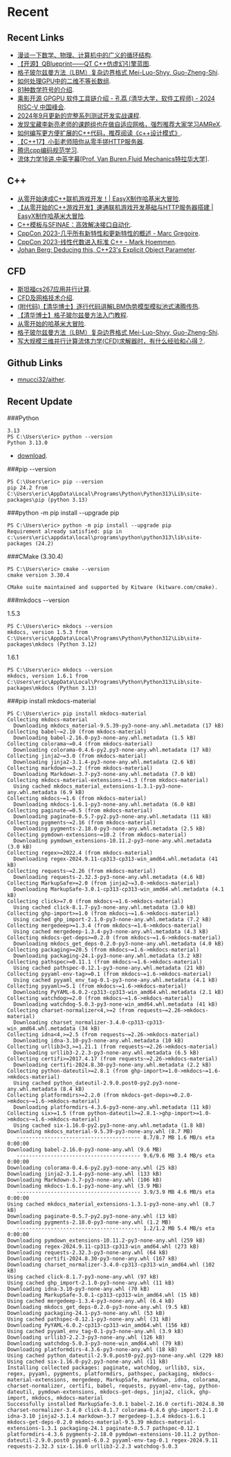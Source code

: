 # Recent

## Recent Links

- [漫谈一下数学、物理、计算机中的广义的循环结构](https://www.bilibili.com/video/BV1ysxyeREWi/).
- [【开源】QBlueprint——QT C++仿虚幻引擎蓝图](https://www.bilibili.com/video/BV1za4Ue8E7p/).
- [格子玻尔兹曼方法（LBM）复杂边界格式 Mei-Luo-Shyy, Guo-Zheng-Shi](https://www.bilibili.com/video/BV1RCHbeQEMS/).
- [如何处理GPU中的二维不等长数组](https://www.bilibili.com/video/BV1qcxgeVEMM/).
- [81种数学符号的介绍](https://www.bilibili.com/video/BV1KJpve4E2F/).
- [乘影开源 GPGPU 软件工具链介绍 - 孔荔 (清华大学，软件工程师) - 2024 RISC-V 中国峰会](https://www.bilibili.com/video/BV1KjtCeFEMC/).
- [2024年9月更新的完整系列测试开发实战课程](https://www.bilibili.com/video/BV1jo4y1q7Yi/).
- [发现宝藏李新亮老师的课题组也在做自适应网格，强烈推荐大家学习AMReX](https://www.bilibili.com/video/BV1CGycYfEH5/).
- [如何编写更方便扩展的C++代码，推荐阅读《c++设计模式》](https://www.bilibili.com/video/BV11dmgYwEH7/).
- [【C++17】小彭老师陪你从零手搓HTTP服务器](https://www.bilibili.com/video/BV1Mz421i7Fm/).
- [腾讯cpp编码规范学习](https://www.bilibili.com/video/BV1852YYvE2a/).
- [流体力学18讲.中英字幕[Prof. Van Buren.Fluid Mechanics特拉华大学]](https://www.bilibili.com/video/BV1DMt3e5ERw/).

## C++
- [从零开始速成C++联机游戏开发！| EasyX制作哈基米大冒险](https://www.bilibili.com/video/BV1yjsoeREdZ/).
- [【从零开始的C++游戏开发】速通联机游戏开发基础与HTTP服务器搭建 | EasyX制作哈基米大冒险](https://www.bilibili.com/video/BV1og4VeoEBc/).
- [C++模板与SFINAE：高效解决接口自动化](https://www.bilibili.com/video/BV1Fk4uenEB4/).
- [CppCon 2023-几乎所有新特性和更新特性的概述 - Marc Gregoire](https://www.bilibili.com/video/BV1g3SBY9EQM/).
- [CppCon 2023-线性代数进入标准 C++ - Mark Hoemmen](https://www.bilibili.com/video/BV1PyyLYNEAA/).
- [Johan Berg: Deducing this, C++23's Explicit Object Parameter](https://www.youtube.com/watch?v=78JQq52A0b0/).

## CFD

- [斯坦福cs267应用并行计算](https://www.bilibili.com/video/BV1ZaWjebEqW/).
- [CFD及网格技术介绍](https://www.bilibili.com/video/BV1Hg12YQE7V/).
- [(附代码)【清华博士】逐行代码讲解LBM伪势模型模拟池式沸腾传热](https://www.bilibili.com/video/BV1TX4GegENj/).
- [【清华博士】格子玻尔兹曼方法入门教程](https://www.bilibili.com/video/BV1n91qYhEHQ/).
- [从零开始的哈基米大冒险](https://www.bilibili.com/video/BV1yjsoeREdZ/).
- [格子玻尔兹曼方法（LBM）复杂边界格式 Mei-Luo-Shyy, Guo-Zheng-Shi](https://www.bilibili.com/video/BV1RCHbeQEMS/).
- [写大规模三维并行计算流体力学(CFD)求解器时，有什么经验和心得？](https://www.zhihu.com/question/67619060/answer/3461353315).


## Github Links

- [mnucci32/aither](https://github.com/mnucci32/aither/).

## Recent Update

###Python
```
3.13
PS C:\Users\eric> python --version
Python 3.13.0
```

- [download](https://www.python.org/downloads/).


###pip --version
```
PS C:\Users\eric> pip --version
pip 24.2 from C:\Users\eric\AppData\Local\Programs\Python\Python313\Lib\site-packages\pip (python 3.13)
```

###python -m pip install --upgrade pip 
```
PS C:\Users\eric> python -m pip install --upgrade pip
Requirement already satisfied: pip in c:\users\eric\appdata\local\programs\python\python313\lib\site-packages (24.2)
```

###CMake (3.30.4)
```
PS C:\Users\eric> cmake --version
cmake version 3.30.4

CMake suite maintained and supported by Kitware (kitware.com/cmake).
```

###mkdocs --version

1.5.3
```
PS C:\Users\eric> mkdocs --version
mkdocs, version 1.5.3 from C:\Users\eric\AppData\Local\Programs\Python\Python312\Lib\site-packages\mkdocs (Python 3.12)
```

1.6.1
```
PS C:\Users\eric> mkdocs --version
mkdocs, version 1.6.1 from C:\Users\eric\AppData\Local\Programs\Python\Python313\Lib\site-packages\mkdocs (Python 3.13)
```

###pip install mkdocs-material
```
PS C:\Users\eric> pip install mkdocs-material
Collecting mkdocs-material
  Downloading mkdocs_material-9.5.39-py3-none-any.whl.metadata (17 kB)
Collecting babel~=2.10 (from mkdocs-material)
  Downloading babel-2.16.0-py3-none-any.whl.metadata (1.5 kB)
Collecting colorama~=0.4 (from mkdocs-material)
  Downloading colorama-0.4.6-py2.py3-none-any.whl.metadata (17 kB)
Collecting jinja2~=3.0 (from mkdocs-material)
  Downloading jinja2-3.1.4-py3-none-any.whl.metadata (2.6 kB)
Collecting markdown~=3.2 (from mkdocs-material)
  Downloading Markdown-3.7-py3-none-any.whl.metadata (7.0 kB)
Collecting mkdocs-material-extensions~=1.3 (from mkdocs-material)
  Using cached mkdocs_material_extensions-1.3.1-py3-none-any.whl.metadata (6.9 kB)
Collecting mkdocs~=1.6 (from mkdocs-material)
  Downloading mkdocs-1.6.1-py3-none-any.whl.metadata (6.0 kB)
Collecting paginate~=0.5 (from mkdocs-material)
  Downloading paginate-0.5.7-py2.py3-none-any.whl.metadata (11 kB)
Collecting pygments~=2.16 (from mkdocs-material)
  Downloading pygments-2.18.0-py3-none-any.whl.metadata (2.5 kB)
Collecting pymdown-extensions~=10.2 (from mkdocs-material)
  Downloading pymdown_extensions-10.11.2-py3-none-any.whl.metadata (3.0 kB)
Collecting regex>=2022.4 (from mkdocs-material)
  Downloading regex-2024.9.11-cp313-cp313-win_amd64.whl.metadata (41 kB)
Collecting requests~=2.26 (from mkdocs-material)
  Downloading requests-2.32.3-py3-none-any.whl.metadata (4.6 kB)
Collecting MarkupSafe>=2.0 (from jinja2~=3.0->mkdocs-material)
  Downloading MarkupSafe-3.0.1-cp313-cp313-win_amd64.whl.metadata (4.1 kB)
Collecting click>=7.0 (from mkdocs~=1.6->mkdocs-material)
  Using cached click-8.1.7-py3-none-any.whl.metadata (3.0 kB)
Collecting ghp-import>=1.0 (from mkdocs~=1.6->mkdocs-material)
  Using cached ghp_import-2.1.0-py3-none-any.whl.metadata (7.2 kB)
Collecting mergedeep>=1.3.4 (from mkdocs~=1.6->mkdocs-material)
  Using cached mergedeep-1.3.4-py3-none-any.whl.metadata (4.3 kB)
Collecting mkdocs-get-deps>=0.2.0 (from mkdocs~=1.6->mkdocs-material)
  Downloading mkdocs_get_deps-0.2.0-py3-none-any.whl.metadata (4.0 kB)
Collecting packaging>=20.5 (from mkdocs~=1.6->mkdocs-material)
  Downloading packaging-24.1-py3-none-any.whl.metadata (3.2 kB)
Collecting pathspec>=0.11.1 (from mkdocs~=1.6->mkdocs-material)
  Using cached pathspec-0.12.1-py3-none-any.whl.metadata (21 kB)
Collecting pyyaml-env-tag>=0.1 (from mkdocs~=1.6->mkdocs-material)
  Using cached pyyaml_env_tag-0.1-py3-none-any.whl.metadata (4.1 kB)
Collecting pyyaml>=5.1 (from mkdocs~=1.6->mkdocs-material)
  Downloading PyYAML-6.0.2-cp313-cp313-win_amd64.whl.metadata (2.1 kB)
Collecting watchdog>=2.0 (from mkdocs~=1.6->mkdocs-material)
  Downloading watchdog-5.0.3-py3-none-win_amd64.whl.metadata (41 kB)
Collecting charset-normalizer<4,>=2 (from requests~=2.26->mkdocs-material)
  Downloading charset_normalizer-3.4.0-cp313-cp313-win_amd64.whl.metadata (34 kB)
Collecting idna<4,>=2.5 (from requests~=2.26->mkdocs-material)
  Downloading idna-3.10-py3-none-any.whl.metadata (10 kB)
Collecting urllib3<3,>=1.21.1 (from requests~=2.26->mkdocs-material)
  Downloading urllib3-2.2.3-py3-none-any.whl.metadata (6.5 kB)
Collecting certifi>=2017.4.17 (from requests~=2.26->mkdocs-material)
  Downloading certifi-2024.8.30-py3-none-any.whl.metadata (2.2 kB)
Collecting python-dateutil>=2.8.1 (from ghp-import>=1.0->mkdocs~=1.6->mkdocs-material)
  Using cached python_dateutil-2.9.0.post0-py2.py3-none-any.whl.metadata (8.4 kB)
Collecting platformdirs>=2.2.0 (from mkdocs-get-deps>=0.2.0->mkdocs~=1.6->mkdocs-material)
  Downloading platformdirs-4.3.6-py3-none-any.whl.metadata (11 kB)
Collecting six>=1.5 (from python-dateutil>=2.8.1->ghp-import>=1.0->mkdocs~=1.6->mkdocs-material)
  Using cached six-1.16.0-py2.py3-none-any.whl.metadata (1.8 kB)
Downloading mkdocs_material-9.5.39-py3-none-any.whl (8.7 MB)
   ---------------------------------------- 8.7/8.7 MB 1.6 MB/s eta 0:00:00
Downloading babel-2.16.0-py3-none-any.whl (9.6 MB)
   ---------------------------------------- 9.6/9.6 MB 3.4 MB/s eta 0:00:00
Downloading colorama-0.4.6-py2.py3-none-any.whl (25 kB)
Downloading jinja2-3.1.4-py3-none-any.whl (133 kB)
Downloading Markdown-3.7-py3-none-any.whl (106 kB)
Downloading mkdocs-1.6.1-py3-none-any.whl (3.9 MB)
   ---------------------------------------- 3.9/3.9 MB 4.6 MB/s eta 0:00:00
Using cached mkdocs_material_extensions-1.3.1-py3-none-any.whl (8.7 kB)
Downloading paginate-0.5.7-py2.py3-none-any.whl (13 kB)
Downloading pygments-2.18.0-py3-none-any.whl (1.2 MB)
   ---------------------------------------- 1.2/1.2 MB 5.4 MB/s eta 0:00:00
Downloading pymdown_extensions-10.11.2-py3-none-any.whl (259 kB)
Downloading regex-2024.9.11-cp313-cp313-win_amd64.whl (273 kB)
Downloading requests-2.32.3-py3-none-any.whl (64 kB)
Downloading certifi-2024.8.30-py3-none-any.whl (167 kB)
Downloading charset_normalizer-3.4.0-cp313-cp313-win_amd64.whl (102 kB)
Using cached click-8.1.7-py3-none-any.whl (97 kB)
Using cached ghp_import-2.1.0-py3-none-any.whl (11 kB)
Downloading idna-3.10-py3-none-any.whl (70 kB)
Downloading MarkupSafe-3.0.1-cp313-cp313-win_amd64.whl (15 kB)
Using cached mergedeep-1.3.4-py3-none-any.whl (6.4 kB)
Downloading mkdocs_get_deps-0.2.0-py3-none-any.whl (9.5 kB)
Downloading packaging-24.1-py3-none-any.whl (53 kB)
Using cached pathspec-0.12.1-py3-none-any.whl (31 kB)
Downloading PyYAML-6.0.2-cp313-cp313-win_amd64.whl (156 kB)
Using cached pyyaml_env_tag-0.1-py3-none-any.whl (3.9 kB)
Downloading urllib3-2.2.3-py3-none-any.whl (126 kB)
Downloading watchdog-5.0.3-py3-none-win_amd64.whl (79 kB)
Downloading platformdirs-4.3.6-py3-none-any.whl (18 kB)
Using cached python_dateutil-2.9.0.post0-py2.py3-none-any.whl (229 kB)
Using cached six-1.16.0-py2.py3-none-any.whl (11 kB)
Installing collected packages: paginate, watchdog, urllib3, six, regex, pyyaml, pygments, platformdirs, pathspec, packaging, mkdocs-material-extensions, mergedeep, MarkupSafe, markdown, idna, colorama, charset-normalizer, certifi, babel, requests, pyyaml-env-tag, python-dateutil, pymdown-extensions, mkdocs-get-deps, jinja2, click, ghp-import, mkdocs, mkdocs-material
Successfully installed MarkupSafe-3.0.1 babel-2.16.0 certifi-2024.8.30 charset-normalizer-3.4.0 click-8.1.7 colorama-0.4.6 ghp-import-2.1.0 idna-3.10 jinja2-3.1.4 markdown-3.7 mergedeep-1.3.4 mkdocs-1.6.1 mkdocs-get-deps-0.2.0 mkdocs-material-9.5.39 mkdocs-material-extensions-1.3.1 packaging-24.1 paginate-0.5.7 pathspec-0.12.1 platformdirs-4.3.6 pygments-2.18.0 pymdown-extensions-10.11.2 python-dateutil-2.9.0.post0 pyyaml-6.0.2 pyyaml-env-tag-0.1 regex-2024.9.11 requests-2.32.3 six-1.16.0 urllib3-2.2.3 watchdog-5.0.3
```